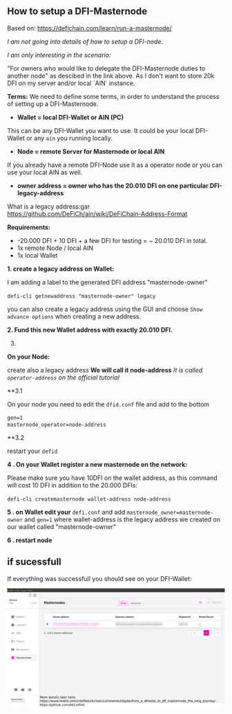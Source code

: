 ## How to setup a DFI-Masternode
Based on: https://defichain.com/learn/run-a-masternode/

_I am not going into details of how to setup a DFI-node._

*I am only interesting in the scenario:*

"For owners who would like to delegate the DFI-Masternode duties to another node" as descibed in the link above. As I don't want to store 20k DFI on my server and/or local ´AIN´ instance. 

**Terms:**
We need to define some terms, in order to understand the process of setting up a DFI-Masternode.

+ **Wallet = local DFI-Wallet or AIN (PC)**

This can be any DFI-Wallet you want to use. It could be your local DFI-Wallet or any `ain` you running locally. 

+ **Node =  remote Server for Masternode or local AIN**

If you already have a remote DFI-Node use it as a operator node or you can use your local AIN as well. 

+ **owner address = owner who has the 20.010 DFI on one particular DFI-legacy-address**

What is a legacy address:gar  https://github.com/DeFiCh/ain/wiki/DeFiChain-Address-Format


**Requirements:** 

+ -20.000 DFI + 10 DFI + a few DFI for testing = ~ 20.010 DFI in total. 
+ 1x remote Node  / local AIN
+ 1x local Wallet 

**1. create a legacy address on Wallet:**

I am  adding a label to the generated DFI address "masternode-owner"

`defi-cli getnewaddress "masternode-owner" legacy`

you can also create a legacy address using the GUI and choose `Show advance options` when creating a new address.

**2. Fund this new Wallet address with exactly 20.010 DFI.**


3.
**On your Node:** 

create also a legacy address **We will call it node-address**
_It is called `operator-address` on the official tutorial_

**3.1

On your node you need to edit the `dfid.conf` file and add to the bottom

```
gen=1
masternode_operator=node-address
```
**3.2

restart your `defid` 

**4 .
On your Wallet register a new masternode on the network:**

Please make sure you have 10DFI on the wallet address, as this command will cost 10 DFI in addition to the 20.000 DFIs:

`defi-cli createmasternode wallet-address node-address`

**5 . on Wallet edit your** `defi.conf` and add `masternode_owner=masternode-owner` and `gen=1`  where wallet-address is the legacy address we created on our wallet called "masternode-owner"

**6 . restart node** 

## if sucessfull 

If everything was successfull you should see on your DFI-Wallet:

![DFI Masternode view in Wallet](https://github.com/AltCoiFish/dfi-masternode/blob/main/Wallet-masternode-view.png?raw=true)

